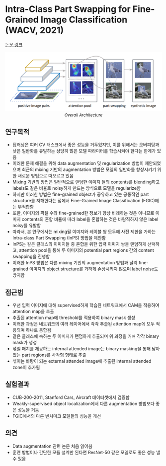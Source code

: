 # Intra-Class Part Swapping for Fine-Grained Image Classification (WACV, 2021)

[논문 링크](https://openaccess.thecvf.com/content/WACV2021/html/Zhang_Intra-Class_Part_Swapping_for_Fine-Grained_Image_Classification_WACV_2021_paper.html)

<p align="center">
    <img width="600" alt='fig1' src="./img/04_17_01.png?raw=true"></br>
    <em><font size=2>Overall Architecture</font></em>
</p>

## 연구목적
- 딥러닝은 여러 CV 태스크에서 좋은 성능을 거두었지만, 이를 위해서는 오버피팅과 낮은 일반화를 유발하는 상당히 많은 모델 파라미터를 학습시켜야 한다는 한계가 있음
- 이러한 문제 해결을 위해 data augmentation 및 regularization 방법이 제안되었으며 최근의 mixing 기반의 augmentation 방법은 모델의 일반화를 향상시키기 위한 새로운 방법으로 떠오르고 있음
- Mixing 기반의 방법은 일반적으로 랜덤한 이미지 들의 contents를 blending하고 labels도 같은 비율로 noisy하게 만드는 방식으로 모델을 regularize함
- 하지만 이러한 방법은 fine-grained object가 공유하고 있는 공통적인 part structure를 저해한다는 점에서 Fine-Grained Image Classification (FGIC)에는 부적합함
- 또한, 이미지의 픽셀 수와 fine-grained한 정보가 항상 비례하는 것은 아니므로 이미지 contents의 혼합 비율에 따라 label을 혼합하는 것은 바람직하지 않은 label noisy를 유발함
- 따라서, 본 연구에서는 mixing될 이미지와 레이블 쌍 모두에 사전 제한을 가하는 Intra-class Part Swapping (InPS) 방법을 제안함
- InPS는 같은 클래스의 이미지들 중 혼합을 위한 입력 이미지 쌍을 랜덤하게 선택하고, attention pool을 통해 두 이미지의 potential part regions 간의 content swapping을 진행함
- 이러한 InPS 방법은 다른 mixing 기반의 augmentation 방법과 달리 fine-grained 이미지의 object structure를 과하게 손상시키지 않으며 label noise도 방지함

## 접근법
- 우선 입력 이미지에 대해 supervised하게 학습된 네트워크에서 CAM을 적용하여 attention map을 추출
- 추출된 attention map에 threshold를 적용하여 binary mask 생성
- 이러한 과정은 네트워크의 여러 레이어에서 각각 추출된 attention map에 모두 적용되며 하나로 통합됨
- 같은 클래스에 속하는 두 이미지가 랜덤하게 추출되며 위 과정을 거쳐 각각 binary mask가 생성
- 섞일 패치를 제공하는 internal attended image는 binary masking을 통해 남아 있는 part regions를 사각형 형태로 추출
- 섞이는 바탕이 되는 external attended image에 추출된 internal attended zone이 추가됨

## 실험결과
- CUB-200-2011, Stanford Cars, Aircraft 데이터셋에서 검증함
- Weakly-supervised object localization에서 다른 augmentation 방법보다 좋은 성능을 거둠
- FGIC에서의 다른 벤치마크 모델들의 성능을 개선

## 의견
- Data augmentation 관련 논문 처음 읽어봄
- 훈련 방법이나 간단한 모듈 설계만 된다면 ResNet-50 같은 모델로도 좋은 성능 낼 수 있음